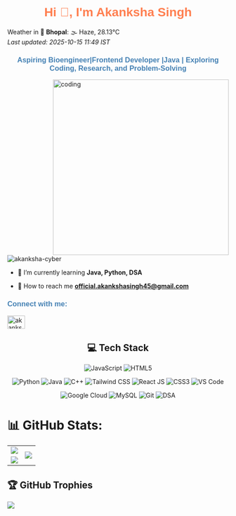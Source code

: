 
<h1 align="center" style="color:#ff7f50; font-family: 'Arial', sans-serif;">Hi 👋, I'm Akanksha Singh</h1>

<!-- WEATHER_SECTION_START -->
Weather in 🌆 **Bhopal**: 🌫️ Haze, 28.13°C  
_Last updated: 2025-10-15 11:49 IST_
<!-- WEATHER_SECTION_END -->


<h3 align="center" style="color:#4682b4; font-family: 'Arial', sans-serif;">Aspiring Bioengineer|Frontend Developer |Java | Exploring Coding, Research, and Problem-Solving</h3>

<img align ="right" alt="coding" width="400" src="https://encrypted-tbn0.gstatic.com/images?q=tbn:ANd9GcTlacs6ZwMxuO1HEIWi-ggYitfdrD82_T23mQ&s">

<p align="left"> <img src="https://komarev.com/ghpvc/?username=akanksha-cyber&label=Profile%20views&color=ff7f50&style=flat" alt="akanksha-cyber" /> </p>

- 🌱 I’m currently learning **Java, Python, DSA**

- 💌 How to reach me **official.akankshasingh45@gmail.com**

<h3 align="left" style="color:#4682b4; font-family: 'Arial', sans-serif;">Connect with me:</h3>
<p align="left">
<a href="https://linkedin.com/in/akanksha-singh" target="blank"><img align="center" src="https://raw.githubusercontent.com/rahuldkjain/github-profile-readme-generator/master/src/images/icons/Social/linked-in-alt.svg" alt="akanksha singh" height="30" width="40" /></a>
</p>


<h2 align="center">💻 Tech Stack</h2>


<!-- Frontend -->
<p align="center">
  <img src="https://img.shields.io/badge/javascript-%23323330.svg?style=for-the-badge&logo=javascript&logoColor=%23F7DF1E" alt="JavaScript" />
   <img src="https://img.shields.io/badge/html5-%23E34F26.svg?style=for-the-badge&logo=html5&logoColor=white" alt="HTML5" />
</p>
  

<!-- Backend -->
<p align="center">
  <img src="https://img.shields.io/badge/python-3670A0?style=for-the-badge&logo=python&logoColor=ffdd54" alt="Python" />

  <img src="https://img.shields.io/badge/java-%23ED8B00.svg?style=for-the-badge&logo=openjdk&logoColor=white" alt="Java" />
  <img src="https://img.shields.io/badge/c++-%2300599C.svg?style=for-the-badge&logo=c%2B%2B&logoColor=white" alt="C++" />
    <img src="https://img.shields.io/badge/tailwindcss-06B6D4?style=for-the-badge&logo=tailwind-css&logoColor=white" alt="Tailwind CSS" />
  <img src="https://img.shields.io/badge/react-61DAFB?style=for-the-badge&logo=react&logoColor=black" alt="React JS" />
  <img src="https://img.shields.io/badge/css3-1572B6?style=for-the-badge&logo=css3&logoColor=white" alt="CSS3" />
<img src="https://img.shields.io/badge/VS%20Code-0078D7?style=for-the-badge&logo=visual-studio-code&logoColor=white" alt="VS Code" />
    




</p>

<!-- Web Dev Tools -->
<p align="center">
  <img src="https://img.shields.io/badge/GoogleCloud-%234285F4.svg?style=for-the-badge&logo=google-cloud&logoColor=white" alt="Google Cloud" />
  <img src="https://img.shields.io/badge/mysql-4479A1.svg?style=for-the-badge&logo=mysql&logoColor=white" alt="MySQL" />
  <img src="https://img.shields.io/badge/git-F05032?style=for-the-badge&logo=git&logoColor=white" alt="Git" />
 <img src="https://img.shields.io/badge/DSA-FF6F61?style=for-the-badge&logo=data:image/svg+xml;base64,PHN2ZyBmaWxsPSJ3aGl0ZSIgdmlld0JveD0iMCAwIDI0IDI0IiB4bWxucz0iaHR0cDovL3d3dy53My5vcmcvMjAwMC9zdmciPjxwYXRoIGQ9Ik0yMC4yNSA5bC0zLTMuNUwxNSA5bC0xLTMuNWwtMi41IDMuNUw3IDUgMi41IDloMTVsMi41IDMuNSAxLTMuNXoiLz48L3N2Zz4=" alt="DSA" />
 <p/>


  







# 📊 GitHub Stats:
<table style="border: none;">
  <tr>
    <td>
      <img src="https://github-readme-stats.vercel.app/api?username=Akanksha-45&theme=dark&hide_border=true&include_all_commits=false&count_private=false"/>
    </td>
    <td rowspan="2">
      <img src="https://github-readme-stats.vercel.app/api/top-langs/?username=Akanksha-45&theme=dark&hide_border=true&include_all_commits=false&count_private=false"/>
    </td>
  </tr>
  <tr>
    <td>
      <img src="https://nirzak-streak-stats.vercel.app/?user=Akanksha-45&theme=dark&hide_border=true"/>
    </td>
  </tr>
</table>

## 🏆 GitHub Trophies
![](https://github-profile-trophy.vercel.app/?username=Akanksha-45&theme=radical&no-frame=false&no-bg=false&margin-w=4)


